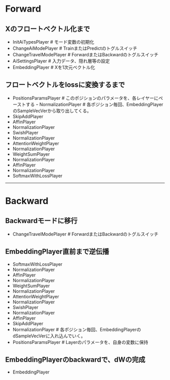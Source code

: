 # Forward
## Xのフロートベクトル化まで
- InitAiTypesPlayer # モード変数の初期化
- ChangeAiModePlayer # TrainまたはPredictのトグルスイッチ
- ChangeTravelModePlayer # ForwardまたはBackwardのトグルスイッチ
- AiSettingsPlayer # 入力データ、隠れ層等の設定
- EmbeddingPlayer # Xを1次元ベクトル化
## フロートベクトルをlossに変換するまで
- PositionsParamsPlayer # このポジションのパラメータを、各レイヤーにペーストする
ｰ NormalizationPlayer # 各ポジション毎回、EmbeddingPlayerのSampleVecVerから取り出してくる。
- SkipAddPlayer
- AffinPlayer
- NormalizationPlayer
- SwishPlayer
- NormalizationPlayer
- AttentionWeightPlayer
- NormalizationPlayer
- WeightSumPlayer
- NormalizationPlayer
- AffinPlayer
- NormalizationPlayer
- SoftmaxWithLossPlayer
---
# Backward
## Backwardモードに移行
- ChangeTravelModePlayer # ForwardまたはBackwardのトグルスイッチ
## EmbeddingPlayer直前まで逆伝播
- SoftmaxWithLossPlayer
- NormalizationPlayer
- AffinPlayer
- NormalizationPlayer
- WeightSumPlayer
- NormalizationPlayer
- AttentionWeightPlayer
- NormalizationPlayer
- SwishPlayer
- NormalizationPlayer
- AffinPlayer
- SkipAddPlayer
- NormalizationPlayer # 各ポジション毎回、EmbeddingPlayerのdSampleVecVerに入れ込んでいく。
- PositionsParamsPlayer # Layerのパラメータを、自身の変数に保持
## EmbeddingPlayerのbackwardで、dWの完成
- EmbeddingPlayer



